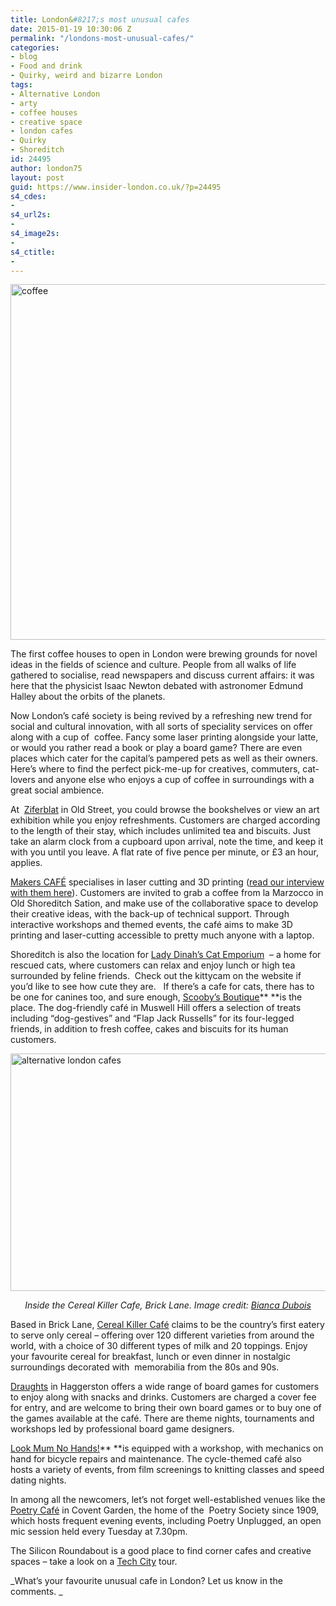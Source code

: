 ```yaml
---
title: London&#8217;s most unusual cafes
date: 2015-01-19 10:30:06 Z
permalink: "/londons-most-unusual-cafes/"
categories:
- blog
- Food and drink
- Quirky, weird and bizarre London
tags:
- Alternative London
- arty
- coffee houses
- creative space
- london cafes
- Quirky
- Shoreditch
id: 24495
author: london75
layout: post
guid: https://www.insider-london.co.uk/?p=24495
s4_cdes:
- 
s4_url2s:
- 
s4_image2s:
- 
s4_ctitle:
- 
---
```


[<img class="aligncenter size-full wp-image-24499" src="/wp-content/uploads/2015/01/coffee-569.jpg" alt="coffee " width="569" height="569" />](/wp-content/uploads/2015/01/coffee-569.jpg)

The first coffee houses to open in London were brewing grounds for novel ideas in the fields of science and culture. People from all walks of life gathered to socialise, read newspapers and discuss current affairs: it was here that the physicist Isaac Newton debated with astronomer Edmund Halley about the orbits of the planets.

Now London’s café society is being revived by a refreshing new trend for social and cultural innovation, with all sorts of speciality services on offer along with a cup of  coffee. Fancy some laser printing alongside your latte, or would you rather read a book or play a board game? There are even places which cater for the capital’s pampered pets as well as their owners. Here’s where to find the perfect pick-me-up for creatives, commuters, cat-lovers and anyone else who enjoys a cup of coffee in surroundings with a great social ambience.

At  [Ziferblat](http://london.ziferblat.net/ "Ziferblat") in Old Street, you could browse the bookshelves or view an art exhibition while you enjoy refreshments. Customers are charged according to the length of their stay, which includes unlimited tea and biscuits. Just take an alarm clock from a cupboard upon arrival, note the time, and keep it with you until you leave. A flat rate of five pence per minute, or £3 an hour, applies.

[Makers CAFÉ](http://makerscafe.com/ "makersCAFE") specialises in laser cutting and 3D printing (<a href="/insider-interview-makers-cafe/" target="_blank">read our interview with them here</a>). Customers are invited to grab a coffee from la Marzocco in Old Shoreditch Sation, and make use of the collaborative space to develop their creative ideas, with the back-up of technical support. Through interactive workshops and themed events, the café aims to make 3D printing and laser-cutting accessible to pretty much anyone with a laptop.

Shoreditch is also the location for [Lady Dinah&#8217;s Cat Emporium](http://ladydinahs.com/ "Lady Dinah's Cat Emporium")  &#8211; a home for rescued cats, where customers can relax and enjoy lunch or high tea surrounded by feline friends.  Check out the kittycam on the website if you’d like to see how cute they are.   If there’s a cafe for cats, there has to be one for canines too, and sure enough, [Scooby&#8217;s Boutique](http://scoobysboutique.co.uk "Scooby's Boutique")** **is the place. The dog-friendly café in Muswell Hill offers a selection of treats including &#8220;dog-gestives” and “Flap Jack Russells&#8221; for its four-legged friends, in addition to fresh coffee, cakes and biscuits for its human customers.

<img class="aligncenter wp-image-24527 size-full" src="/wp-content/uploads/2015/01/Cereal-killer-cafe.jpg" alt="alternative london cafes" width="569" height="380" />

<p style="text-align: center;">
  <em>Inside the Cereal Killer Cafe, Brick Lane. Image credit: <a href="https://www.flickr.com/photos/filmedbybianca/15944935110/in/photolist-bxSFuv-qydJvx-9eskfA-9aNpvr-8iicGU-7koVRD-6MErqi-7koVMg-7koVKD-9epgj6-7koVQ6-7koVTR-9epggg-9epgeM-9epgdc-7koVSv-7ksQe3-9epgbK-7ksQ7w-837uV4-qi7e36-qzu6Dw-qhZXGj-qhZYay-qzxVsp-qzxWon-pCyivS-qzxXuv-qxgLa1-qhZhvb-qhZi6Q-9pshyF-83aD55-oGzCDW-6QXM5W-7caqPD-aeWcm-bugysd-7qZB5H-4qUJg8-4qUJgg-4qUJg4-4qUPxT-4qUJgc-4qUJgp-4qUJg2-73iXPR-dR5rQM-biTbZt-bekvQ2/" target="_blank">Bianca Dubois</a></em>
</p>

Based in Brick Lane, [Cereal Killer Café](http://cerealkillercafe.co.uk/ "Cereal Killer Cafe") claims to be the country’s first eatery to serve only cereal – offering over 120 different varieties from around the world, with a choice of 30 different types of milk and 20 toppings. Enjoy your favourite cereal for breakfast, lunch or even dinner in nostalgic surroundings decorated with  memorabilia from the 80s and 90s.

[Draughts](http://www.draughtslondon.com/ "Draughts") in Haggerston offers a wide range of board games for customers to enjoy along with snacks and drinks. Customers are charged a cover fee for entry, and are welcome to bring their own board games or to buy one of the games available at the café. There are theme nights, tournaments and workshops led by professional board game designers.

[Look Mum No Hands!](http://www.lookmumnohands.com/ "Look Mum No Hands!")** **is equipped with a workshop, with mechanics on hand for bicycle repairs and maintenance. The cycle-themed café also hosts a variety of events, from film screenings to knitting classes and speed dating nights.

In among all the newcomers, let’s not forget well-established venues like the [Poetry Café](http://www.poetrysociety.org.uk/content/cafe/ "Poetry Cafe") in Covent Garden, the home of the  Poetry Society since 1909, which hosts frequent evening events, including Poetry Unplugged, an open mic session held every Tuesday at 7.30pm.

The Silicon Roundabout is a good place to find corner cafes and creative spaces &#8211; take a look on a [Tech City](https://www.insider-london.co.uk/silicon-roundabout-tech-city-tour/ "Tech City") tour.

_What&#8217;s your favourite unusual cafe in London? Let us know in the comments. _